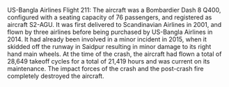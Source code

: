 US-Bangla Airlines Flight 211: The aircraft was a Bombardier Dash 8 Q400, configured with a seating capacity of 76 passengers, and registered as aircraft S2-AGU. It was first delivered to Scandinavian Airlines in 2001, and flown by three airlines before being purchased by US-Bangla Airlines in 2014.  It had already been involved in a minor incident in 2015, when it skidded off the runway in Saidpur resulting in minor damage to its right hand main wheels.   At the time of the crash, the aircraft had flown a total of 28,649 takeoff cycles for a total of 21,419 hours and was current on its maintenance.  The impact forces of the crash and the post-crash fire completely destroyed the aircraft.

